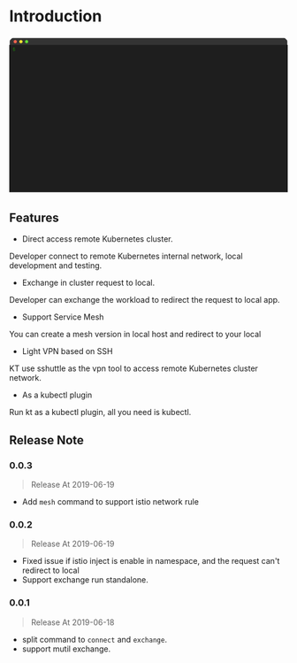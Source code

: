# Introduction

![](_media/demo-1.gif)

## Features

* Direct access remote Kubernetes cluster.

Developer connect to remote Kubernetes internal network, local development and testing.

* Exchange in cluster request to local.

Developer can exchange the workload to redirect the request to local app.

* Support Service Mesh

You can create a mesh version in local host and redirect to your local

* Light VPN based on SSH

KT use sshuttle as the vpn tool to access remote Kubernetes cluster network.

* As a kubectl plugin

Run kt as a kubectl plugin, all you need is kubectl.

## Release Note

### 0.0.3

> Release At 2019-06-19

* Add `mesh` command to support istio network rule

### 0.0.2

> Release At 2019-06-19

* Fixed issue if istio inject is enable in namespace, and the request can't redirect to local
* Support exchange run standalone.

### 0.0.1 

> Release At 2019-06-18

* split command to `connect` and `exchange`.
* support mutil exchange.